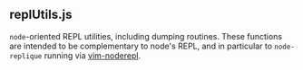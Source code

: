 ## replUtils.js

`node`-oriented REPL utilities, including dumping routines.
These functions are intended to be complementary to node's REPL,
and in particular to `node-replique` running via [vim-noderepl][1].

[1]: https://github.com/intuited/vim-noderepl
